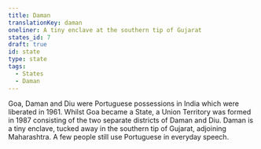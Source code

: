 ```yaml
---
title: Daman
translationKey: daman
oneliner: A tiny enclave at the southern tip of Gujarat
states_id: 7
draft: true
id: state
type: state
tags:
  - States
  - Daman
---
```

Goa, Daman and Diu were Portuguese possessions in India which were liberated in 1961. Whilst Goa became a State, a Union Territory was formed in 1987 consisting of the two separate districts of Daman and Diu.     Daman is a tiny enclave, tucked away in the southern tip of Gujarat, adjoining Maharashtra. A few people still use Portuguese in everyday speech.  